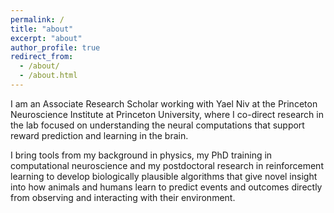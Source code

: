 ```yaml
---
permalink: /
title: "about"
excerpt: "about"
author_profile: true
redirect_from:
  - /about/
  - /about.html
---
```


<!-- _using computational neuroscience to understand the algorithms that support reward prediction and learning in the brain_ -->

I am an Associate Research Scholar working with Yael Niv at the Princeton Neuroscience Institute at Princeton University, where I co-direct research in the lab focused on understanding the neural computations that support reward prediction and learning in the brain.

<!-- understanding biologically plausible mechanisms for reward prediction and learning in the brain and in behavior. -->

I bring tools from my background in physics, my PhD training in computational neuroscience and my postdoctoral research in reinforcement learning to develop biologically plausible algorithms that give novel insight into how animals and humans learn to predict events and outcomes directly from observing and interacting with their environment.
